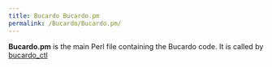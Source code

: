 ```yaml
---
title: Bucardo Bucardo.pm
permalink: /Bucardo/Bucardo.pm/
---
```


**Bucardo.pm** is the main Perl file containing the Bucardo code. It is called by [bucardo_ctl](/bucardo_ctl "wikilink")
